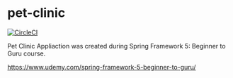 # pet-clinic

[![CircleCI](https://circleci.com/gh/TomaszKoz/pet-clinic.svg?style=svg)](https://circleci.com/gh/TomaszKoz/pet-clinic)

Pet Clinic Appliaction was created during Spring Framework 5: Beginner to Guru course.

https://www.udemy.com/spring-framework-5-beginner-to-guru/